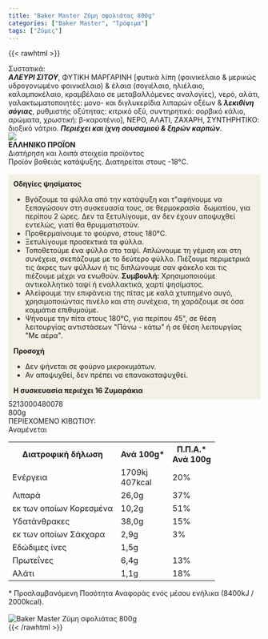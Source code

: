 ```yaml
---
title: "Baker Master Ζύμη σφολιάτας 800g"
categories: ["Baker Master", "Τρόφιμα"]
tags: ["Ζύμες"]
---
```

{{< rawhtml >}}

<div class="sload24"><div class="product"><div id="sistatika">Συστατικά:</div><div class="alltext"><strong><em>ΑΛΕΥΡΙ ΣΙΤΟΥ</em></strong>, ΦΥΤΙΚΗ ΜΑΡΓΑΡΙΝΗ [φυτικά λίπη (φοινικέλαιο &amp; μερικώς υδρογονωμένο φοινικέλαιο) &amp; έλαια (σογιέλαιο, ηλιέλαιο, καλαμποκέλαιο, κραμβέλαιο σε μεταβαλλόμενες αναλογίες), νερό, αλάτι, γαλακτωματοποιητές: μονο- και διγλυκερίδια λιπαρών οξέων &amp; <strong><em>λεκιθίνη σόγιας</em></strong>, ρυθμιστής οξύτητας: κιτρικό οξύ, συντηρητικό: σορβικό κάλιο, αρώματα, χρωστική: β-καροτένιο], ΝΕΡΟ, ΑΛΑΤΙ, ΖΑΧΑΡΗ, ΣΥΝΤΗΡΗΤΙΚΟ: διοξικό νάτριο. <strong><em>Περιέχει και ίχνη σουσαμιού &amp; ξηρών καρπών</em></strong>.</div><div id="flag"><div id="flagimage" style="margin:0"><img src="/media/icons/gr.svg"></div><span id="flagtext"><b>ΕΛΛΗΝΙΚΟ ΠΡΟΪΟΝ</b></span></div><div id="loipa">Διατήρηση και λοιπά στοιχεία προϊόντος</div><div class="alltext">Προϊόν βαθειάς κατάψυξης. Διατηρείται στους -18°C.<br><br><div style="background:#f3f1e6;padding:10px;margin:0px"><strong>Οδηγίες ψησίματος</strong><br><ul><li>Βγάζουμε τα φύλλα από την κατάψυξη και τ"αφήνουμε να ξεπαγώσουν στη συσκευασία τους, σε θερμοκρασία &nbsp;δωματίου, για περίπου 2 ώρες. Δεν τα ξετυλίγουμε, αν δεν έχουν αποψυχθεί εντελώς, γιατί θα θρυμματιστούν.</li><li>Προθερμαίνουμε το φούρνο, στους 180°C.</li><li>Ξετυλίγουμε προσεκτικά τα φύλλα.</li><li>Τοποθετούμε ένα φύλλο στο ταψί. Απλώνουμε τη γέμιση και στη συνέχεια, σκεπάζουμε με το δεύτερο φύλλο. Πιέζουμε περιμετρικά τις άκρες των φύλλων ή τις διπλώνουμε σαν φάκελο και τις πιέζουμε μέχρι να ενωθούν. <b>Συμβουλή:</b> Χρησιμοποιούμε αντικολλητικό ταψί ή εναλλακτικά, χαρτί ψησίματος.</li><li>Αλείφουμε την επιφάνεια της πίτας με καλά χτυπημένο αυγό, χρησιμοποιώντας πινέλο και στη συνέχεια, τη χαράζουμε σε όσα κομμάτια επιθυμούμε.</li><li>Ψήνουμε την πίτα στους 180°C, για περίπου 45", σε θέση λειτουργίας αντιστάσεων "Πάνω - κάτω" ή σε θέση λειτουργίας "Με αέρα".</li></ul><strong>Προσοχή</strong><br><ul><li>Δεν ψήνεται σε φούρνο μικροκυμάτων.</li><li>Αν αποψυχθεί, δεν πρέπει να επανακαταψυχθεί.</li></ul><b>Η συσκευασία περιέχει 16 Ζυμαράκια</b></div></div><div id="barcode"><div id="barimage1"></div><span id="bartext">5213000480078</span></div><div id="varos"><div id="varosimage1"></div><span id="varostext">800g</span></div><div id="kivotio">ΠΕΡΙΕΧΟΜΕΝΟ ΚΙΒΩΤΙΟΥ:<br>Αναμένεται</div><table id="diatable"><tbody><tr><th>Διατροφική δήλωση</th><th>Ανά 100g*</th><th>Π.Π.Α.*<br>Ανά 100g</th></tr><tr><td class="texr2">Ενέργεια</td><td class="texr">1709kj<br>407kcal</td><td class="texr">20%</td></tr><tr><td class="texr2">Λιπαρά</td><td class="texr">26,0g</td><td class="texr">37%</td></tr><tr><td class="gray">εκ των οποίων Κορεσµένα</td><td class="gray2">10,2g</td><td class="gray2">51%</td></tr><tr><td class="texr2">Yδατάνθρακες</td><td class="texr">38,0g</td><td class="texr">15%</td></tr><tr><td class="gray">εκ των οποίων Σάκχαρα</td><td class="gray2">2,9g</td><td class="gray2">3%</td></tr><tr><td class="texr2">Εδώδιμες ίνες</td><td class="texr">1,5g</td><td class="texr"></td></tr><tr><td class="texr2">Πρωτεΐνες</td><td class="texr">6,4g</td><td class="texr">13%</td></tr><tr><td class="texr2">Αλάτι</td><td class="texr">1,1g</td><td class="texr">18%</td></tr></tbody></table><div class="alltext">* Προσλαμβανόμενη Ποσότητα Αναφοράς ενός μέσου ενήλικα (8400kJ / 2000kcal).</div><br><div class="pimg"><img alt="Baker Master Ζύμη σφολιάτας 800g" title="Baker Master Ζύμη σφολιάτας 800g" src="/media/images/baker-master-zymh-sfoliatas-800g.jpg"></div></div></div>
{{< /rawhtml >}}


